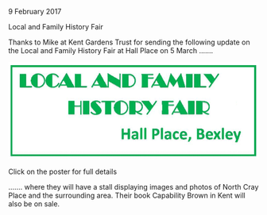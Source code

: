9 February 2017

Local and Family History Fair

Thanks to Mike at Kent Gardens Trust for sending the following update on the Local and Family History Fair at Hall Place on 5 March .......

[](http://www.northcrayresidents.org.uk/posters/poster76.pdf)

![Image](images/nm0164_1.gif)

Click on the poster for full details

....... where they will have a stall displaying images and photos of North Cray Place and the surrounding area. Their book Capability Brown in Kent will also be on sale.
